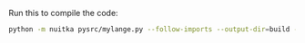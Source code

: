 Run this to compile the code:
```bash
python -m nuitka pysrc/mylange.py --follow-imports --output-dir=build --msvc=latest --standalone
```